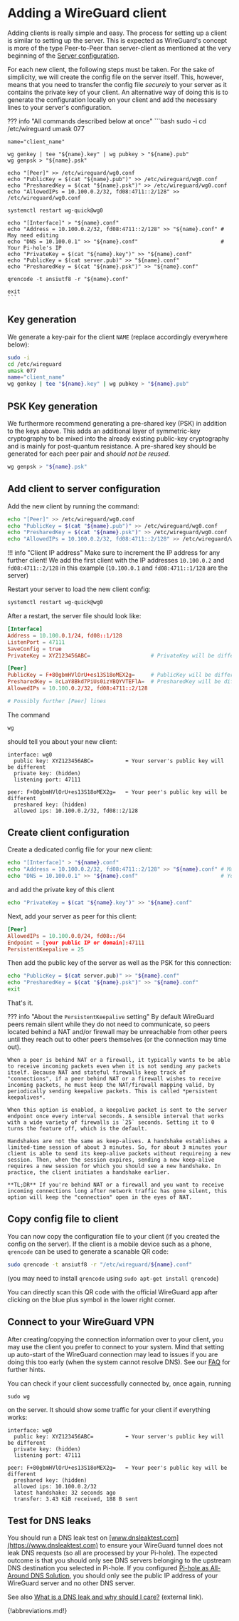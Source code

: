 # Adding a WireGuard client

Adding clients is really simple and easy. The process for setting up a client is similar to setting up the server. This is expected as WireGuard's concept is more of the type Peer-to-Peer than server-client as mentioned at the very beginning of the [Server configuration](server.md).

For each new client, the following steps must be taken. For the sake of simplicity, we will create the config file on the server itself. This, however, means that you need to transfer the config file *securely* to your server as it contains the private key of your client. An alternative way of doing this is to generate the configuration locally on your client and add the necessary lines to your server's configuration.

<!-- markdownlint-disable code-block-style -->
??? info "All commands described below at once"
    ```bash
    sudo -i
    cd /etc/wireguard
    umask 077

    name="client_name"

    wg genkey | tee "${name}.key" | wg pubkey > "${name}.pub"
    wg genpsk > "${name}.psk"

    echo "[Peer]" >> /etc/wireguard/wg0.conf
    echo "PublicKey = $(cat "${name}.pub")" >> /etc/wireguard/wg0.conf
    echo "PresharedKey = $(cat "${name}.psk")" >> /etc/wireguard/wg0.conf
    echo "AllowedIPs = 10.100.0.2/32, fd08:4711::2/128" >> /etc/wireguard/wg0.conf

    systemctl restart wg-quick@wg0

    echo "[Interface]" > "${name}.conf"
    echo "Address = 10.100.0.2/32, fd08:4711::2/128" >> "${name}.conf" # May need editing
    echo "DNS = 10.100.0.1" >> "${name}.conf"                          # Your Pi-hole's IP
    echo "PrivateKey = $(cat "${name}.key")" >> "${name}.conf"
    echo "PublicKey = $(cat server.pub)" >> "${name}.conf"
    echo "PresharedKey = $(cat "${name}.psk")" >> "${name}.conf"

    qrencode -t ansiutf8 -r "${name}.conf"

    exit
    ```
<!-- markdownlint-disable code-block-style -->

## Key generation

We generate a key-pair for the client `NAME` (replace accordingly everywhere below):

```bash
sudo -i
cd /etc/wireguard
umask 077
name="client_name"
wg genkey | tee "${name}.key" | wg pubkey > "${name}.pub"
```

## PSK Key generation

We furthermore recommend generating a pre-shared key (PSK) in addition to the keys above. This adds an additional layer of symmetric-key cryptography to be mixed into the already existing public-key cryptography and is mainly for post-quantum resistance. A pre-shared key should be generated for each peer pair and *should not be reused*.

```bash
wg genpsk > "${name}.psk"
```

## Add client to server configuration

Add the new client by running the command:

```bash
echo "[Peer]" >> /etc/wireguard/wg0.conf
echo "PublicKey = $(cat "${name}.pub")" >> /etc/wireguard/wg0.conf
echo "PresharedKey = $(cat "${name}.psk")" >> /etc/wireguard/wg0.conf
echo "AllowedIPs = 10.100.0.2/32, fd08:4711::2/128" >> /etc/wireguard/wg0.conf
```

<!-- markdownlint-disable code-block-style -->
!!! info "Client IP address"
    Make sure to increment the IP address for any further client! We add the first client with the IP addresses `10.100.0.2` and `fd08:4711::2/128` in this example (`10.100.0.1` and `fd08:4711::1/128` are the server)
<!-- markdownlint-disable code-block-style -->

Restart your server to load the new client config:

```bash
systemctl restart wg-quick@wg0
```

After a restart, the server file should look like:

```toml
[Interface]
Address = 10.100.0.1/24, fd08::1/128
ListenPort = 47111
SaveConfig = true
PrivateKey = XYZ123456ABC=                   # PrivateKey will be different

[Peer]
PublicKey = F+80gbmHVlOrU+es13S18oMEX2g=     # PublicKey will be different
PresharedKey = 8cLaY8Bkd7PiUs0izYBQYVTEFlA=  # PresharedKey will be different
AllowedIPs = 10.100.0.2/32, fd08:4711::2/128

# Possibly further [Peer] lines
```

The command

```bash
wg
```

should tell you about your new client:

```plain
interface: wg0
  public key: XYZ123456ABC=          ⬅ Your server's public key will be different
  private key: (hidden)
  listening port: 47111

peer: F+80gbmHVlOrU+es13S18oMEX2g=   ⬅ Your peer's public key will be different
  preshared key: (hidden)
  allowed ips: 10.100.0.2/32, fd08::2/128
```

## Create client configuration

Create a dedicated config file for your new client:

```bash
echo "[Interface]" > "${name}.conf"
echo "Address = 10.100.0.2/32, fd08:4711::2/128" >> "${name}.conf" # May need editing
echo "DNS = 10.100.0.1" >> "${name}.conf"                          # Your Pi-hole's IP
```

and add the private key of this client

```bash
echo "PrivateKey = $(cat "${name}.key")" >> "${name}.conf"
```

Next, add your server as peer for this client:

```toml
[Peer]
AllowedIPs = 10.100.0.0/24, fd08::/64
Endpoint = [your public IP or domain]:47111
PersistentKeepalive = 25
```

Then add the public key of the server as well as the PSK for this connection:

```bash
echo "PublicKey = $(cat server.pub)" >> "${name}.conf"
echo "PresharedKey = $(cat "${name}.psk")" >> "${name}.conf"
exit
```

That's it.

<!-- markdownlint-disable code-block-style -->
??? info "About the `PersistentKeepalive` setting"
    By default WireGuard peers remain silent while they do not need to communicate, so peers located behind a NAT and/or firewall may be unreachable from other peers until they reach out to other peers themselves (or the connection may time out).

    When a peer is behind NAT or a firewall, it typically wants to be able to receive incoming packets even when it is not sending any packets itself. Because NAT and stateful firewalls keep track of "connections", if a peer behind NAT or a firewall wishes to receive incoming packets, he must keep the NAT/firewall mapping valid, by periodically sending keepalive packets. This is called *persistent keepalives*.

    When this option is enabled, a keepalive packet is sent to the server endpoint once every interval seconds. A sensible interval that works with a wide variety of firewalls is `25` seconds. Setting it to 0 turns the feature off, which is the default.

    Handshakes are not the same as keep-alives. A handshake establishes a limited-time session of about 3 minutes. So, for about 3 minutes your client is able to send its keep-alive packets without requireing a new session. Then, when the session expires, sending a new keep-alive requires a new session for which you should see a new handshake. In practice, the client initiates a handshake earlier.

    **TL;DR** If you're behind NAT or a firewall and you want to receive incoming connections long after network traffic has gone silent, this option will keep the "connection" open in the eyes of NAT.
<!-- markdownlint-disable code-block-style -->

## Copy config file to client

You can now copy the configuration file to your client (if you created the config on the server). If the client is a mobile device such as a phone, `qrencode` can be used to generate a scanable QR code:

```bash
sudo qrencode -t ansiutf8 -r "/etc/wireguard/${name}.conf"
```

(you may need to install `qrencode` using `sudo apt-get install qrencode`)

You can directly scan this QR code with the official WireGuard app after clicking on the blue plus symbol in the lower right corner.

## Connect to your WireGuard VPN

After creating/copying the connection information over to your client, you may use the client you prefer to connect to your system. Mind that setting up auto-start of the WireGuard connection may lead to issues if you are doing this too early (when the system cannot resolve DNS). See our [FAQ](faq.md) for further hints.

You can check if your client successfully connected by, once again, running

```plain
sudo wg
```

on the server. It should show some traffic for your client if everything works:

```plain
interface: wg0
  public key: XYZ123456ABC=          ⬅ Your server's public key will be different
  private key: (hidden)
  listening port: 47111

peer: F+80gbmHVlOrU+es13S18oMEX2g=   ⬅ Your peer's public key will be different
  preshared key: (hidden)
  allowed ips: 10.100.0.2/32
  latest handshake: 32 seconds ago
  transfer: 3.43 KiB received, 188 B sent
```

## Test for DNS leaks

You should run a DNS leak test on [www.dnsleaktest.com](https://www.dnsleaktest.com) to ensure your WireGuard tunnel does not leak DNS requests (so all are processed by your Pi-hole). The expected outcome is that you should only see DNS servers belonging to the upstream DNS destination you selected in Pi-hole. If you configured [Pi-hole as All-Around DNS Solution](../unbound.md), you should only see the public IP address of your WireGuard server and no other DNS server.

See also [What is a DNS leak and why should I care?](https://www.dnsleaktest.com/what-is-a-dns-leak.html) (external link).

{!abbreviations.md!}
